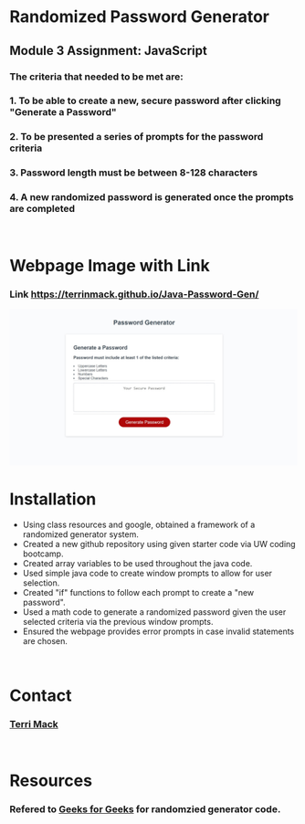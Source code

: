 # Randomized Password Generator

## Module 3 Assignment: JavaScript
### The criteria that needed to be met are:
### 1. To be able to create a new, secure password after clicking "Generate a Password"
### 2. To be presented a series of prompts for the password criteria
### 3. Password length must be between 8-128 characters
### 4. A new randomized password is generated once the prompts are completed

<br>

# Webpage Image with Link
### Link https://terrinmack.github.io/Java-Password-Gen/
![Webpage Screeenshot](Assets/images/webpage-screenshot.jpg)

# Installation
* Using class resources and google, obtained a framework of a randomized generator system.
* Created a new github repository using given starter code via UW coding bootcamp. 
* Created array variables to be used throughout the java code.
* Used simple java code to create window prompts to allow for user selection.
* Created "if" functions to follow each prompt to create a "new password".
* Used a math code to generate a randomized password given the user selected criteria via the previous window prompts.
* Ensured the webpage provides error prompts in case invalid statements are chosen. 

<br>

# Contact
### [Terri Mack](https://github.com/terrinmack?tab=repositories)

<br>

# Resources
### Refered to [Geeks for Geeks](https://www.geeksforgeeks.org/java-math-random-method-examples/) for randomzied generator code. 
